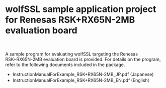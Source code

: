 wolfSSL sample application project for Renesas RSK+RX65N-2MB evaluation board
======

<br>

A sample program for evaluating wolfSSL targeting the Renesas RSK+RX65N-2MB evaluation board is provided. For details on the program, refer to the following documents included in the package. 

+ InstructionManualForExample_RSK+RX65N-2MB_JP.pdf (Japanese)
+ InstructionManualForExample_RSK+RX65N-2MB_EN.pdf (English）